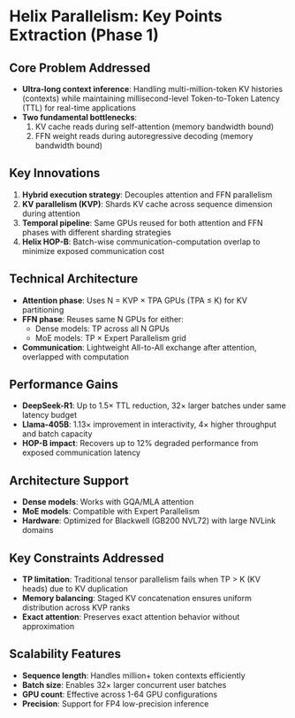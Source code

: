 # Helix Parallelism: Key Points Extraction (Phase 1)

## Core Problem Addressed
- **Ultra-long context inference**: Handling multi-million-token KV histories (contexts) while maintaining millisecond-level Token-to-Token Latency (TTL) for real-time applications
- **Two fundamental bottlenecks**: 
  1. KV cache reads during self-attention (memory bandwidth bound)
  2. FFN weight reads during autoregressive decoding (memory bandwidth bound)

## Key Innovations
1. **Hybrid execution strategy**: Decouples attention and FFN parallelism
2. **KV parallelism (KVP)**: Shards KV cache across sequence dimension during attention
3. **Temporal pipeline**: Same GPUs reused for both attention and FFN phases with different sharding strategies
4. **Helix HOP-B**: Batch-wise communication-computation overlap to minimize exposed communication cost

## Technical Architecture
- **Attention phase**: Uses N = KVP × TPA GPUs (TPA ≤ K) for KV partitioning
- **FFN phase**: Reuses same N GPUs for either:
  - Dense models: TP across all N GPUs
  - MoE models: TP × Expert Parallelism grid
- **Communication**: Lightweight All-to-All exchange after attention, overlapped with computation

## Performance Gains
- **DeepSeek-R1**: Up to 1.5× TTL reduction, 32× larger batches under same latency budget
- **Llama-405B**: 1.13× improvement in interactivity, 4× higher throughput and batch capacity
- **HOP-B impact**: Recovers up to 12% degraded performance from exposed communication latency

## Architecture Support
- **Dense models**: Works with GQA/MLA attention
- **MoE models**: Compatible with Expert Parallelism
- **Hardware**: Optimized for Blackwell (GB200 NVL72) with large NVLink domains

## Key Constraints Addressed
- **TP limitation**: Traditional tensor parallelism fails when TP > K (KV heads) due to KV duplication
- **Memory balancing**: Staged KV concatenation ensures uniform distribution across KVP ranks
- **Exact attention**: Preserves exact attention behavior without approximation

## Scalability Features
- **Sequence length**: Handles million+ token contexts efficiently
- **Batch size**: Enables 32× larger concurrent user batches
- **GPU count**: Effective across 1-64 GPU configurations
- **Precision**: Support for FP4 low-precision inference